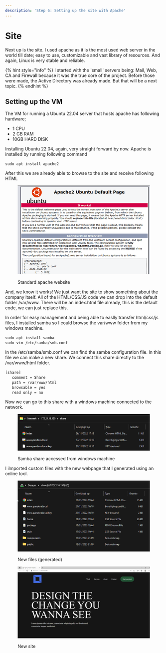 ```yaml
---
description: 'Step 6: Setting up the site with Apache'
---
```


# Site

Next up is the site. I used apache as it is the most used web server in the world till date; easy to use, customizable and vast library of resources. And again, Linux is very stable and reliable.

{% hint style="info" %}
I started with the 'small' servers being: Mail, Web, CA and Firewall because it was the true core of the project. Before those were made, the Active Directory was already made. But that will be a next topic.
{% endhint %}

## Setting up the VM

The VM for running a Ubuntu 22.04 server that hosts apache has following hardware;

* 1 CPU
* 2 GB RAM
* 10GB HARD DISK

Installing Ubuntu 22.04, again, very straight forward by now. Apache is installed by running following command

```shell
sudo apt install apache2
```

After this we are already able to browse to the site and receive following HTML

<figure><img src=".gitbook/assets/771159b35c97e429247aac754ad44bf06cc1efa8_2_690x461.png" alt=""><figcaption><p>Standard apache website</p></figcaption></figure>

And, we know it works! We just want the site to show something about the company itself. All of the HTML/CSS/JS code we can drop into the default folder /var/www. There will be an index.html file already, this is the default code, we can just replace this.

In order for easy management and being able to easlly transfer html/css/js files, I installed samba so I could browse the var/www folder from my windows machine.

```shell
sudo apt install samba
sudo vim /etc/samba/smb.conf
```

In the /etc/samba/smb.conf we can find the samba configuration file. In this file we can make a new share. We connect this share directly to the /var/www/html folder.

```
[share]
   comment = Share
   path = /var/www/html
   browsable = yes
   read only = no
```

Now we can go to this share with a windows machine connected to the network.

<figure><img src=".gitbook/assets/Site_SambaShare.png" alt=""><figcaption><p>Samba share accessed from windows machine</p></figcaption></figure>

I ilmported custom files with the new webpage that I generated using an online tool.

<figure><img src=".gitbook/assets/Site_NewSite.png" alt=""><figcaption><p>New files (generated)</p></figcaption></figure>

<figure><img src=".gitbook/assets/Site_Site.png" alt=""><figcaption><p>New site</p></figcaption></figure>
